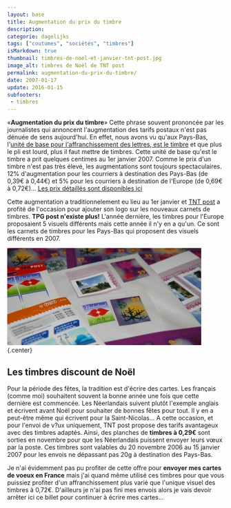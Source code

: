 ```yaml
---
layout: base
title: Augmentation du prix du timbre
description: 
categorie: dagelijks
tags: ["coutumes", "sociétés", "timbres"]
isMarkdown: true
thumbnail: timbres-de-noel-et-janvier-tnt-post.jpg
image_alt: timbres de Noël de TNT post
permalink: augmentation-du-prix-du-timbre/
date: 2007-01-17
update: 2016-01-15
subfooters: 
 - timbres
---
```




«**Augmentation du prix du timbre**» Cette phrase souvent prononcée par les journalistes qui annoncent l'augmentation des tarifs postaux n'est pas dénuée de sens aujourd'hui. En effet, nous avons vu qu'aux Pays-Bas, l'[unité de base pour l'affranchissement des lettres, est le timbre](/les-tarifs-postaux) et que plus le pli est lourd, plus il faut mettre de timbres. Cette unité de base qu'est le timbre a prit quelques centimes au 1er janvier 2007. Comme le prix d'un timbre n'est pas très élevé, les augmentations sont toujours spectaculaires. 12% d'augmentation pour les courriers à destination des Pays-Bas (de 0,39€ à 0,44€) et 5% pour les courriers à destination de l'Europe (de 0,69€ à 0,72€)... [Les prix détaillés sont disponibles ici](http://www.tntpost.nl/voorthuis/brieven-en-kaarten/tarieven/)

<!--excerpt-->

Cette augmentation a traditionnelement eu lieu au 1er janvier et [TNT post](/la-poste-prends-les-couleurs-d-halloween) a profité de l'occasion pour ajouter son logo sur les nouveaux carnets de timbres. **TPG post n'existe plus!** L'année dernière, les timbres pour l'Europe proposaient 5 visuels différents mais cette année il n'y en a qu'un. Ce sont les carnets de timbres pour les Pays-Bas qui proposent des visuels différents en 2007.

![timbres de Noël de TNT post](timbres-de-noel-et-janvier-tnt-post.jpg){.center}

## Les timbres discount de Noël
Pour la période des fêtes, la tradition est d'écrire des cartes. Les français (comme moi) souhaitent souvent la bonne année une fois que cette dernière est commencée. Les Néerlandais suivent plutôt l'exemple anglais et écrivent avant Noël pour souhaiter de bonnes fêtes pour tout. Il y en a peut-être même qui écrivent pour la Saint-Nicolas... A cette occasion, et pour l'envoi de v?ux uniquement, TNT post propose des tarifs avantageux avec des timbres adaptés. Ainsi, des planches de **timbres à 0,29€** sont sorties en novembre pour que les Néerlandais puissent envoyer leurs vœux par la poste. Ces timbres sont valables du 20 novembre 2006 au 15 janvier 2007 pour les envois ne dépassant pas 20g à destination des Pays-Bas.

Je n'ai évidemment pas pu profiter de cette offre pour **envoyer mes cartes de voeux en France** mais j'ai quand même utilisé ces timbres pour que vous puissiez profiter d'un affranchissement plus varié que l'unique visuel des timbres à 0,72€. D'ailleurs je n'ai pas fini mes envois alors je vais devoir arrêter ici ce billet pour continuer à écrire mes cartes...
